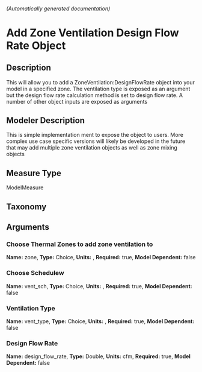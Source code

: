 

###### (Automatically generated documentation)

# Add Zone Ventilation Design Flow Rate Object

## Description
This will allow you to add a ZoneVentilation:DesignFlowRate object into your model in a specified zone. The ventilation type is exposed as an argument but the design flow rate calculation method is set to design flow rate. A number of other object inputs are exposed as arguments

## Modeler Description
This is simple implementation ment to expose the object to users. More complex use case specific versions will likely be developed in the future that may add multiple zone ventilation objects as well as zone mixing objects

## Measure Type
ModelMeasure

## Taxonomy


## Arguments


### Choose Thermal Zones to add zone ventilation to

**Name:** zone,
**Type:** Choice,
**Units:** ,
**Required:** true,
**Model Dependent:** false

### Choose Schedulew

**Name:** vent_sch,
**Type:** Choice,
**Units:** ,
**Required:** true,
**Model Dependent:** false

### Ventilation Type

**Name:** vent_type,
**Type:** Choice,
**Units:** ,
**Required:** true,
**Model Dependent:** false

### Design Flow Rate

**Name:** design_flow_rate,
**Type:** Double,
**Units:** cfm,
**Required:** true,
**Model Dependent:** false




